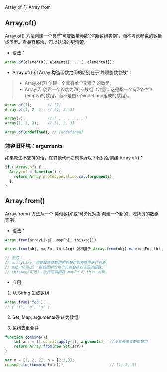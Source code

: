Array of 与 Array from

## Array.of()
Array.of() 方法创建一个具有'可变数量参数'的'新数组实例'，而不考虑参数的数量或类型。看兼容那块，可以认识的更清楚。

* 语法：
```javascript
Array.of(element0[, element1[, ...[, elementN]]])
```

* Array.of() 和 Array 构造函数之间的区别在于'处理整数参数'：
> * Array.of(7) 创建一个具有单个元素 7 的数组;
> * Array(7) 创建一个长度为7的空数组（注意：这是指一个有7个空位(empty)的数组，而不是由7个undefined组成的数组）。

```javascript
Array.of(7);       // [7]
Array.of(1, 2, 3); // [1, 2, 3]

Array(7);          // [ , , , , , , ]
Array(1, 2, 3);    // [1, 2, 3]

Array.of(undefined); // [undefined]
```

### 兼容旧环境：arguments
如果原生不支持的话，在其他代码之前执行以下代码会创建 Array.of()：
```javascript
if (!Array.of) {
  Array.of = function() {
    return Array.prototype.slice.call(arguments);
  };
}
```

## Array.from()
Array.from() 方法从一个'类似数组'或'可迭代对象'创建一个新的，浅拷贝的数组实例。

* 语法：
```javascript
Array.from(arrayLike[, mapFn[, thisArg]])

Array.from(obj, mapFn, thisArg) 就相当于 Array.from(obj).map(mapFn, thisArg),

// 参数：
// arrayLike：想要转换成数组的伪数组对象或可迭代对象。
// mapFn(可选)：新数组中的每个元素会执行该回调函数。
// thisArg(可选)：执行回调函数 mapFn 时 this 对象。
``` 
* 应用
1. 从 String 生成数组
```javascript
Array.from('foo');
// [ "f", "o", "o" ]
```

2. Set, Map, arguments等 转为数组

3. 数组去重合并
```javascript
function combine(){
    let arr = [].concat.apply([], arguments);  //没有去重复的新数组
    return Array.from(new Set(arr));
}

var m = [1, 2, 2], n = [2,3,3];
console.log(combine(m,n));                     // [1, 2, 3]
```